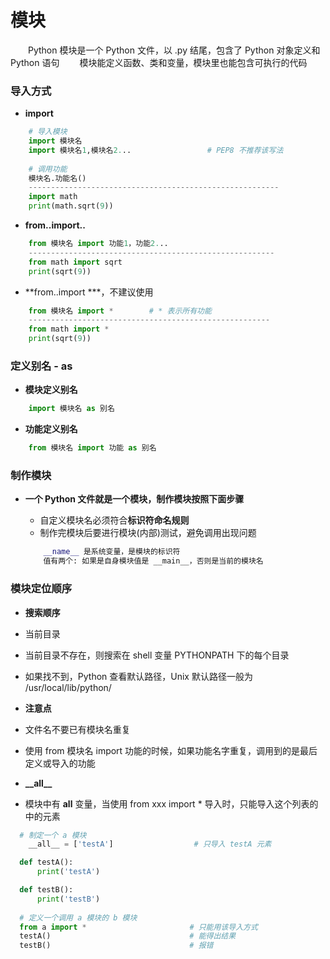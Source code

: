 # 模块
&emsp;&emsp;Python 模块是一个 Python 文件，以 .py 结尾，包含了 Python 对象定义和 Python 语句
&emsp;&emsp;模块能定义函数、类和变量，模块里也能包含可执行的代码

### 导入方式
*  **import**


```python
    # 导入模块
    import 模块名
    import 模块名1,模块名2...                 # PEP8 不推荐该写法
    
    # 调用功能
    模块名.功能名()
    --------------------------------------------------------
    import math
    print(math.sqrt(9))

```

*  **from..import..**


```python
    from 模块名 import 功能1，功能2...
    -------------------------------------------------------
    from math import sqrt
    print(sqrt(9))

```

*  **from..import ***，不建议使用



```python
    from 模块名 import *        # * 表示所有功能
    ------------------------------------------------------
    from math import *
    print(sqrt(9))

```

### 定义别名 - as
*  **模块定义别名**


```python
    import 模块名 as 别名

```

*  **功能定义别名**



```python
    from 模块名 import 功能 as 别名

```


### 制作模块
* **一个 Python 文件就是一个模块，制作模块按照下面步骤**
  *  自定义模块名必须符合**标识符命名规则**
  *  制作完模块后要进行模块(内部)测试，避免调用出现问题
  
  ```python
      __name__ 是系统变量，是模块的标识符
      值有两个: 如果是自身模块值是 __main__，否则是当前的模块名
  ```


### 模块定位顺序
*  **搜索顺序**
  *  当前目录
  *  当前目录不存在，则搜索在 shell 变量 PYTHONPATH 下的每个目录
  *  如果找不到，Python 查看默认路径，Unix 默认路径一般为 /usr/local/lib/python/
  
  
*  **注意点**
  *  文件名不要已有模块名重复
  *  使用 from 模块名 import 功能的时候，如果功能名字重复，调用到的是最后定义或导入的功能


*  **\_\_all\_\_**
  *  模块中有 __all__ 变量，当使用 from xxx import * 导入时，只能导入这个列表的中的元素
  
  ```python
    # 制定一个 a 模块
      __all__ = ['testA']                  # 只导入 testA 元素

    def testA():
        print('testA')

    def testB():
        print('testB')
        
    # 定义一个调用 a 模块的 b 模块
    from a import *                       # 只能用该导入方式
    testA()                               # 能得出结果
    testB()                               # 报错
  ```











